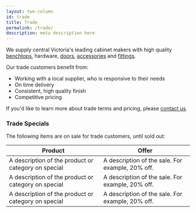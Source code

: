 ```yaml
---
layout: two-column
id: trade
title: Trade
permalink: /trade/
description: meta description here
---
```


We supply central Victoria's leading cabinet makers with high quality [benchtops](/benchtops), hardware, [doors](/doors), [accessories](/accessories) and [fittings](/accessories).

Our trade customers benefit from:

* Working with a local supplier, who is responsive to their needs
* On time delivery
* Consistent, high quality finish
* Competitive pricing

If you'd like to learn more about trade terms and pricing, please [contact us](/contact-us).

### Trade Specials

The following items are on sale for trade customers, until sold out:

<table>
  <thead>
    <tr>
      <th>Product</th>
      <th>Offer</th>
    </tr>
  </thead>
  <tbody>
    <tr>
      <td>A description of the product or category on special</td>
      <td>A description of the sale.  For example, 20% off.</td>
    </tr>
    <tr>
      <td>A description of the product or category on special</td>
      <td>A description of the sale.  For example, 20% off.</td>
    </tr>
    <tr>
      <td>A description of the product or category on special</td>
      <td>A description of the sale.  For example, 20% off.</td>
    </tr>
  </tbody>
</table>
